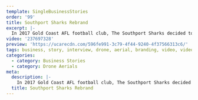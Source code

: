 ```yaml
---
template: SingleBusinessStories
order: '99'
title: Southport Sharks Rebrand
excerpt: |-
  In 2017 Gold Coast AFL football club, The Southport Sharks decided to rebrand their club, to modernise the brand but also retain some form of their heritage. The Edit Suite was engaged for video production and editing to capture and highlight the creative process in designing the new brand and identity. Speaking with the CEO of Southport Sharks Dean Bowtell this video discusses along with the designer Matt Vergotis the creative steps of the re-brand.
video: '237697328'
preview: 'https://ucarecdn.com/596fe991-3c79-4f44-9240-4f37566313c6/'
tags: business, story, interview, drone, aerial, branding, video, videography
categories:
  - category: Business Stories
  - category: Drone Aerials
meta:
  description: |-
    In 2017 Gold Coast AFL football club, The Southport Sharks decided to rebrand their club, to modernise the brand but also retain some form of their heritage. The Edit Suite was engaged for video production and editing to capture and highlight the creative process in designing the new brand and identity. Speaking with the CEO of Southport Sharks Dean Bowtell this video discusses along with the designer Matt Vergotis the creative steps of the re-brand.
  title: Southport Sharks Rebrand
---
```

